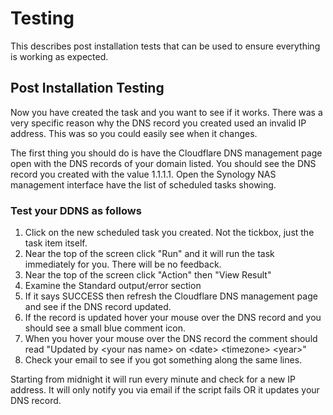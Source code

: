 # Testing
This describes post installation tests that can be used to ensure everything is working as expected.

## Post Installation Testing
Now you have created the task and you want to see if it works. There was a very specific reason why the DNS record you created used an invalid IP address. This was so you could easily see when it changes.

The first thing you should do is have the Cloudflare DNS management page open with the DNS records of your domain listed. You should see the DNS record you created with the value 1.1.1.1. Open the Synology NAS management interface have the list of scheduled tasks showing.

### Test your DDNS as follows
1. Click on the new scheduled task you created. Not the tickbox, just the task item itself.
2. Near the top of the screen click "Run" and it will run the task immediately for you. There will be no feedback.
3. Near the top of the screen click "Action" then "View Result"
4. Examine the Standard output/error section
5. If it says SUCCESS then refresh the Cloudflare DNS management page and see if the DNS record updated.
6. If the record is updated hover your mouse over the DNS record and you should see a small blue comment icon. 
7. When you hover your mouse over the DNS record the comment should read "Updated by \<your nas name\> on \<date\> \<timezone\> \<year\>"
8. Check your email to see if you got something along the same lines.

Starting from midnight it will run every minute and check for a new IP address. It will only notify you via email if the script fails OR it updates your DNS record.

